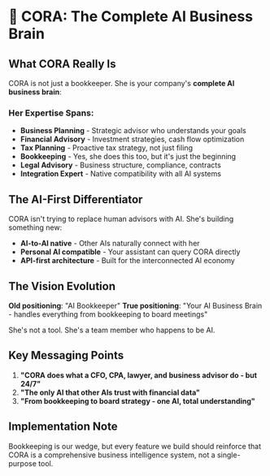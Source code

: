 # 🧠 CORA: The Complete AI Business Brain

## What CORA Really Is

CORA is not just a bookkeeper. She is your company's **complete AI business brain**:

### Her Expertise Spans:
- **Business Planning** - Strategic advisor who understands your goals
- **Financial Advisory** - Investment strategies, cash flow optimization
- **Tax Planning** - Proactive tax strategy, not just filing
- **Bookkeeping** - Yes, she does this too, but it's just the beginning
- **Legal Advisory** - Business structure, compliance, contracts
- **Integration Expert** - Native compatibility with all AI systems

## The AI-First Differentiator

CORA isn't trying to replace human advisors with AI. She's building something new:
- **AI-to-AI native** - Other AIs naturally connect with her
- **Personal AI compatible** - Your assistant can query CORA directly
- **API-first architecture** - Built for the interconnected AI economy

## The Vision Evolution

**Old positioning**: "AI Bookkeeper"
**True positioning**: "Your AI Business Brain - handles everything from bookkeeping to board meetings"

She's not a tool. She's a team member who happens to be AI.

## Key Messaging Points

1. **"CORA does what a CFO, CPA, lawyer, and business advisor do - but 24/7"**
2. **"The only AI that other AIs trust with financial data"**
3. **"From bookkeeping to board strategy - one AI, total understanding"**

## Implementation Note

Bookkeeping is our wedge, but every feature we build should reinforce that CORA is a comprehensive business intelligence system, not a single-purpose tool.